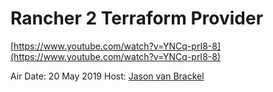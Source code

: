 # Rancher 2 Terraform Provider

[https://www.youtube.com/watch?v=YNCq-prI8-8](https://www.youtube.com/watch?v=YNCq-prI8-8)

Air Date: 20 May 2019
Host: [Jason van Brackel](twitter.com/jasonvanbrackel)